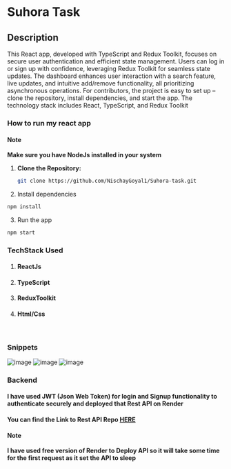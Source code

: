 # Suhora Task

## Description
This React app, developed with TypeScript and Redux Toolkit, focuses on secure user authentication and efficient state management. Users can log in or sign up with confidence, leveraging Redux Toolkit for seamless state updates. The dashboard enhances user interaction with a search feature, live updates, and intuitive add/remove functionality, all prioritizing asynchronous operations. For contributors, the project is easy to set up – clone the repository, install dependencies, and start the app. The technology stack includes React, TypeScript, and Redux Toolkit

### How to run my react app
#### Note
**Make sure you have NodeJs installed in your system**
1. **Clone the Repository:**
   ```bash
   git clone https://github.com/NischayGoyal1/Suhora-task.git
   ```
2. Install dependencies
```bash
npm install
```
3. Run the app
```bash
npm start
```


### TechStack Used
1. #### ReactJs
2. #### TypeScript
3. #### ReduxToolkit
4. #### Html/Css


<br />

### Snippets
![image](https://github.com/llaske/sugarizer/assets/81116984/10c624c1-fa9e-4cbe-a841-8ca29e373e9b)
![image](https://github.com/llaske/sugarizer/assets/81116984/a913fdeb-e761-4f6f-a5bd-5fab871dfae3)
![image](https://github.com/llaske/sugarizer/assets/81116984/783ae7f2-a766-4957-acda-262d4b70a770)


### Backend
#### I have used **JWT (Json Web Token)** for login and Signup functionality to authenticate securely and deployed that **Rest API** on Render

#### You can find the Link to Rest API Repo [HERE](https://github.com/NischayGoyal1/Suhora-Api)

#### Note 
**I have used free version of Render to Deploy API so it will take some time for the first request as it set the API to sleep**


